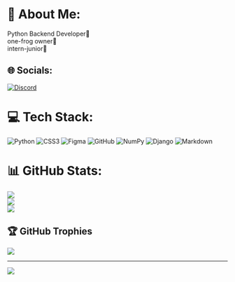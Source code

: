 # 💫 About Me:
Python Backend Developer🐍<br>one-frog owner🐸<br>intern-junior👶<br>


## 🌐 Socials:
[![Discord](https://img.shields.io/badge/Discord-%237289DA.svg?logo=discord&logoColor=white)](https://discord.gg/notakes) 

# 💻 Tech Stack:
![Python](https://img.shields.io/badge/python-3670A0?style=for-the-badge&logo=python&logoColor=ffdd54) ![CSS3](https://img.shields.io/badge/css3-%231572B6.svg?style=for-the-badge&logo=css3&logoColor=white) ![Figma](https://img.shields.io/badge/figma-%23F24E1E.svg?style=for-the-badge&logo=figma&logoColor=white) ![GitHub](https://img.shields.io/badge/github-%23121011.svg?style=for-the-badge&logo=github&logoColor=white) ![NumPy](https://img.shields.io/badge/numpy-%23013243.svg?style=for-the-badge&logo=numpy&logoColor=white) ![Django](https://img.shields.io/badge/django-%23092E20.svg?style=for-the-badge&logo=django&logoColor=white) ![Markdown](https://img.shields.io/badge/markdown-%23000000.svg?style=for-the-badge&logo=markdown&logoColor=white)
# 📊 GitHub Stats:
![](https://github-readme-stats.vercel.app/api?username=Notakes&theme=dark&hide_border=false&include_all_commits=false&count_private=false)<br/>
![](https://github-readme-streak-stats.herokuapp.com/?user=Notakes&theme=dark&hide_border=false)<br/>
![](https://github-readme-stats.vercel.app/api/top-langs/?username=Notakes&theme=dark&hide_border=false&include_all_commits=false&count_private=false&layout=compact)

## 🏆 GitHub Trophies
![](https://github-profile-trophy.vercel.app/?username=Notakes&theme=radical&no-frame=false&no-bg=false&margin-w=4)

---
[![](https://visitcount.itsvg.in/api?id=Notakes&icon=2&color=9)](https://visitcount.itsvg.in)
